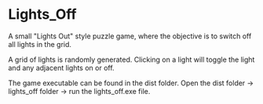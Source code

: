 # Lights_Off
A small "Lights Out" style puzzle game, where the objective is to switch off all lights in the grid.

A grid of lights is randomly generated.
Clicking on a light will toggle the light and any adjacent lights on or off.

The game executable can be found in the dist folder.
Open the dist folder -> lights_off folder -> run the lights_off.exe file.
